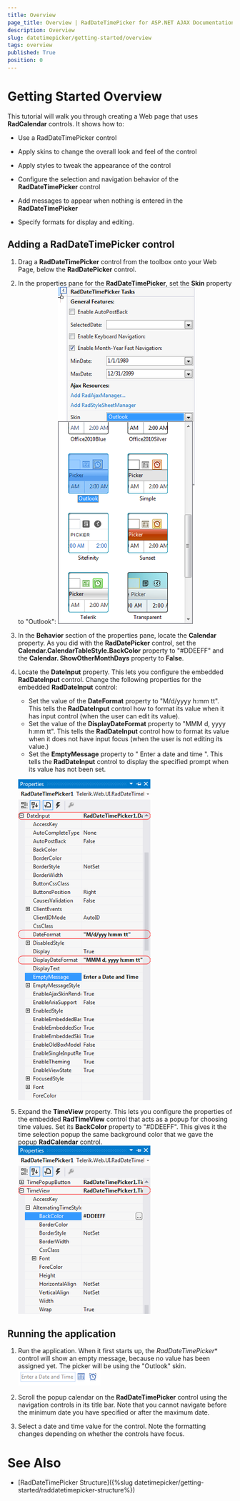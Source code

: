 ```yaml
---
title: Overview
page_title: Overview | RadDateTimePicker for ASP.NET AJAX Documentation
description: Overview
slug: datetimepicker/getting-started/overview
tags: overview
published: True
position: 0
---
```


# Getting Started Overview



This tutorial will walk you through creating a Web page that uses **RadCalendar** controls. It shows how to:

* Use a RadDateTimePicker control

* Apply skins to change the overall look and feel of the control

* Apply styles to tweak the appearance of the control

* Configure the selection and navigation behavior of the **RadDateTimePicker** control

* Add messages to appear when nothing is entered in the **RadDateTimePicker**

* Specify formats for display and editing.


## Adding a RadDateTimePicker control

1. Drag a **RadDateTimePicker** control from the toolbox onto your Web Page, below the **RadDatePicker** control.

2. In the properties pane for the **RadDateTimePicker**, set the **Skin** property to "Outlook":
![Adding skin to the RadDateTimePicker](images/GettingStarted_AddingRadDateTimePickerSkin.png)

3. In the **Behavior** section of the properties pane, locate the **Calendar** property. As you did with the **RadDatePicker** control, set the **Calendar.CalendarTableStyle.BackColor** property to "#DDEEFF" and the **Calendar. ShowOtherMonthDays** property to **False**.

4. Locate the **DateInput** property. This lets you configure the embedded **RadDateInput** control. Change the following properties for the embedded **RadDateInput** control:
    * Set the value of the **DateFormat** property to "M/d/yyyy h:mm tt". This tells the **RadDateInput** control how to format its value when it has input control (when the user can edit its value).
    * Set the value of the **DisplayDateFormat** property to "MMM d, yyyy h:mm tt". This tells the **RadDateInput** control how to format its value when it does not have input focus (when the user is not editing its value.)
    * Set the **EmptyMessage** property to " Enter a date and time ". This tells the **RadDateInput** control to display the specified prompt when its value has not been set.
    
    ![Setting empty message](images/GettingStarted_AddingRadDateTimePicker_RadDateTimePickerDateInputProperties.png)

5. Expand the **TimeView** property. This lets you configure the properties of the embedded **RadTimeView** control that acts as a popup for choosing time values. Set its **BackColor** property to "#DDEEFF". This gives it the time selection popup the same background color that we gave the popup **RadCalendar** control.
![Customizing the TimeView look](images/GettingStarted_AddingRadDateTimePicker_TimeViewProperties.png)


## Running the application

1. Run the application. When it first starts up, the *RadDateTimePicker** control will show an empty message, because no value has been assigned yet. The picker will be using the "Outlook" skin. 
![RadDateTimePicker](images/GettingStarted_RunningTheApplication002.png)

2. Scroll the popup calendar on the **RadDateTimePicker** control using the navigation controls in its title bar. Note that you cannot navigate before the minimum date you have specified or after the maximum date.

5. Select a date and time value for the control. Note the formatting changes depending on whether the controls have focus.

# See Also

 * [RadDateTimePicker Structure]({%slug datetimepicker/getting-started/raddatetimepicker-structure%})
